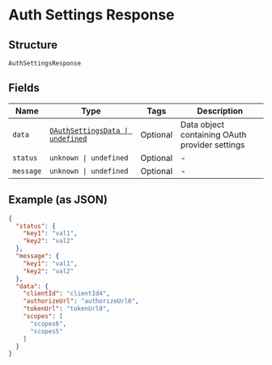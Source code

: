 
# Auth Settings Response

## Structure

`AuthSettingsResponse`

## Fields

| Name | Type | Tags | Description |
|  --- | --- | --- | --- |
| `data` | [`OAuthSettingsData \| undefined`](../../doc/models/o-auth-settings-data.md) | Optional | Data object containing OAuth provider settings |
| `status` | `unknown \| undefined` | Optional | - |
| `message` | `unknown \| undefined` | Optional | - |

## Example (as JSON)

```json
{
  "status": {
    "key1": "val1",
    "key2": "val2"
  },
  "message": {
    "key1": "val1",
    "key2": "val2"
  },
  "data": {
    "clientId": "clientId4",
    "authorizeUrl": "authorizeUrl6",
    "tokenUrl": "tokenUrl0",
    "scopes": [
      "scopes6",
      "scopes5"
    ]
  }
}
```


